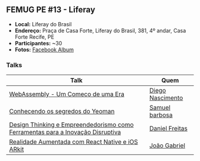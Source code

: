 ## FEMUG PE #13 - Liferay

* **Local:** Liferay do Brasil
* **Endereço:** Praça de Casa Forte, Liferay do Brasil, 381, 4º andar, Casa Forte Recife, PE
* **Participantes:** ~30
* **Fotos:** [Facebook Album](https://www.facebook.com/pg/femugpe/photos/?tab=album&album_id=1496344450452940)


### Talks

| Talk                            | Quem                                                               
| ------------------------------  | ------------------------------------------------------------------
| [WebAssembly - Um Comeco de uma Era](https://speakerdeck.com/diegonvs/why-webassembly) | [Diego Nascimento](http://github.com/diegonvs)
| [Conhecendo os segredos do Yeoman](https://docs.google.com/presentation/d/1139_uOHabQm8Ku5P08a_5BSNG2Sx35_tKTLVv1mChxg/edit?usp=sharing) | [Samuel barbosa](https://github.com/samu101108)
| [Design Thinking e Empreendedorismo como Ferramentas para a Inovação Disruptiva](https://speakerdeck.com/danielfreitas/design-thinking-e-empreendedorismo-como-ferramentas-para-a-inovacao-disruptiva) | [Daniel Freitas](https://github.com/Danieldqf)
| [Realidade Aumentada com React Native e iOS ARkit](https://www.slideshare.net/jgabriellima/realidade-aumentada-com-react-native-e-arkit) | [João Gabriel](https://github.com/jgabriellima)